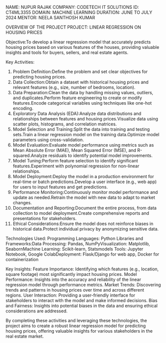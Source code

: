NAME: NUPUR RAJAK
COMPANY: CODETECH IT SOLUTIONS 
ID: CT4ML3355
DOMAIN: MACHINE LEARNING 
DURATION: JUNE TO JULY 2024
MENTOR: NEELA SANTHOSH KUMAR

OVERVIEW OF THE PROJECT 
PROJECT: LINEAR REGRESSION ON HOUSING PRICES 

Objective:To develop a linear regression model that accurately predicts housing prices based on various features of the houses, providing valuable insights and tools for buyers, sellers, and real estate agents.

Key Activities:
1. Problem Definition:Define the problem and set clear objectives for predicting housing prices.
2. Data Collection:Obtain a dataset with historical housing prices and relevant features (e.g., size, number of bedrooms, location).
3. Data Preparation:Clean the data by handling missing values, outliers, and duplicates.Perform feature engineering to create or modify features.Encode categorical variables using techniques like one-hot encoding.
4. Exploratory Data Analysis (EDA):Analyze data distributions and relationships between features and housing prices.Visualize data using scatter plots, histograms, and correlation matrices.
5. Model Selection and Training:Split the data into training and testing sets.Train a linear regression model on the training data.Optimize model parameters using cross-validation.
6. Model Evaluation:Evaluate model performance using metrics such as Mean Absolute Error (MAE), Mean Squared Error (MSE), and R-squared.Analyze residuals to identify potential model improvements.
7. Model Tuning:Perform feature selection to identify significant features.Experiment with polynomial regression for non-linear relationships.
8. Model Deployment:Deploy the model in a production environment for real-time or batch predictions.Develop a user interface (e.g., web app) for users to input features and get predictions.
9. Performance Monitoring:Continuously monitor model performance and update as needed.Retrain the model with new data to adapt to market changes.
10. Documentation and Reporting:Document the entire process, from data collection to model deployment.Create comprehensive reports and presentations for stakeholders.
11. Ethical Considerations:Ensure the model does not reinforce biases in historical data.Protect individual privacy by anonymizing sensitive data.

Technologies Used:
Programming Languages: Python
Libraries and Frameworks:Data Processing: Pandas, NumPyVisualization: Matplotlib, SeabornMachine Learning: Scikit-learn, Statsmodels
Tools: Jupyter Notebook, Google ColabDeployment: Flask/Django for web app, Docker for containerization

Key Insights:
Feature Importance: Identifying which features (e.g., location, square footage) most significantly impact housing prices.
Model Performance: Insights into the accuracy and reliability of the linear regression model through performance metrics.
Market Trends: Discovering trends and patterns in housing prices over time and across different regions.
User Interaction: Providing a user-friendly interface for stakeholders to interact with the model and make informed decisions.
Bias and Fairness: Insights into potential biases in the data and ensuring ethical considerations are addressed.

By completing these activities and leveraging these technologies, the project aims to create a robust linear regression model for predicting housing prices, offering valuable insights for various stakeholders in the real estate market.
